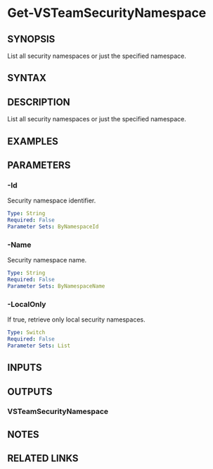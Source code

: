 


# Get-VSTeamSecurityNamespace

## SYNOPSIS

List all security namespaces or just the specified namespace.

## SYNTAX

## DESCRIPTION

List all security namespaces or just the specified namespace.

## EXAMPLES

## PARAMETERS

### -Id

Security namespace identifier.

```yaml
Type: String
Required: False
Parameter Sets: ByNamespaceId
```

### -Name

Security namespace name.

```yaml
Type: String
Required: False
Parameter Sets: ByNamespaceName
```

### -LocalOnly

If true, retrieve only local security namespaces.

```yaml
Type: Switch
Required: False
Parameter Sets: List
```

## INPUTS

## OUTPUTS

### VSTeamSecurityNamespace

## NOTES

## RELATED LINKS
